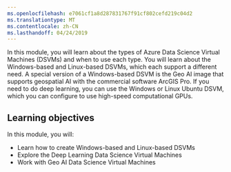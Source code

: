 ```yaml
---
ms.openlocfilehash: e7061cf1a8d287831767f91cf802cefd219c04d2
ms.translationtype: MT
ms.contentlocale: zh-CN
ms.lasthandoff: 04/24/2019
---
```

In this module, you will learn about the types of Azure Data Science Virtual Machines (DSVMs) and when to use each type. You will learn about the Windows-based and Linux-based DSVMs, which each support a different need. A special version of a Windows-based DSVM is the Geo AI image that supports geospatial AI with the commercial software ArcGIS Pro. If you need to do deep learning, you can use the Windows or Linux Ubuntu DSVM, which you can configure to use high-speed computational GPUs.

## <a name="learning-objectives"></a>Learning objectives

In this module, you will:

- Learn how to create Windows-based and Linux-based DSVMs
- Explore the Deep Learning Data Science Virtual Machines
- Work with Geo AI Data Science Virtual Machines